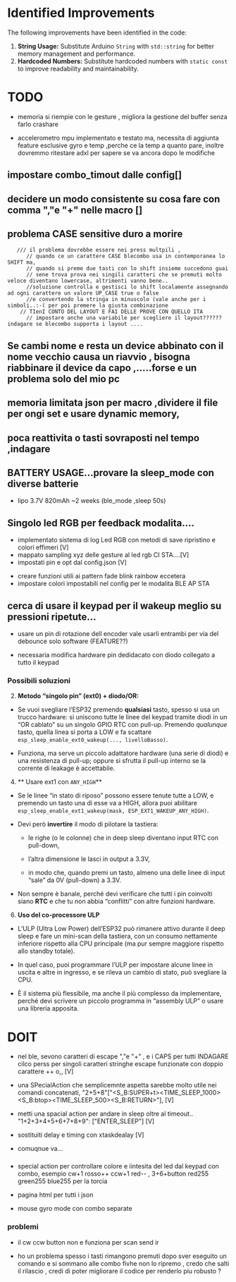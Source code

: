 
# Identified Improvements

The following improvements have been identified in the code:

1.  **String Usage:** Substitute Arduino `String` with `std::string` for better memory management and performance.
2.  **Hardcoded Numbers:** Substitute hardcoded numbers with `static const` to improve readability and maintainability.


# TODO

- memoria si riempie con le gesture , migliora la gestione del buffer senza farlo crashare

- accelerometro mpu implementato e testato ma,  necessita di aggiunta feature esclusive gyro e temp ,perche ce la temp a quanto pare, inoltre dovremmo ritestare adxl per sapere se va ancora dopo le modifiche


## impostare combo_timout dalle config[]


## decidere un modo consistente su cosa fare con comma ","e "+" nelle macro []


## problema CASE sensitive duro a morire
       /// il problema dovrebbe essere nei press multpili ,
          // quando ce un carattere CASE blecombo usa in contemporanea lo SHIFT ma,
          // quando si preme due tasti con lo shift insieme succedono guai
          // sene trova prova nei singili caratteri che se premuti molto veloce diventano lowercase, altrimenti vanno bene..
          //soluzione controlla e gestisci lo shift localamente assegnando ad ogni carattere un valore UP_CASE true o false 
          //e convertendo la stringa in minuscolo (vale anche per i simboli..:-( per poi premere la giusta combinazione
        // TIenI CONTO DEL LAYOUT E FAI DELLE PROVE CON QUELLO ITA
          // impostare anche una variabile per scegliere il layout?????? indagare se blecombo supporta i layout .... 

## Se cambi nome e resta un device abbinato con il nome vecchio causa un riavvio , bisogna riabbinare il device da capo ,.....forse e un problema solo del mio pc

## memoria limitata json per macro ,dividere il file per ongi set e usare dynamic memory,

## poca reattivita o tasti sovraposti nel tempo ,indagare
## BATTERY USAGE...provare la sleep_mode con diverse batterie 
  - lipo 3.7V 820mAh ~2 weeks (ble_mode ,sleep 50s)



## Singolo led RGB per feedback modalita....
- implementato sistema di log Led RGB con metodi di save ripristino e colori effimeri [V]
- mappato sampling xyz delle gesture al led rgb CI STA....[V]
- impostati pin e opt dal config.json [V]
* creare funzioni utili ai pattern fade blink rainbow eccetera 
* impostare colori impostabili nel config per le modalita BLE AP STA 

## cerca di usare il keypad per il wakeup meglio su pressioni ripetute...
- usare un pin di rotazione dell encoder vale usarli entrambi per via del debounce solo software (FEATURE??) 
* necessaria modifica hardware pin dedidacato con diodo collegato a tutto il keypad 

### Possibili soluzioni 

 
2. **Metodo “singolo pin” (ext0) + diodo/OR:** 
 
  - Se vuoi svegliare l’ESP32 premendo **qualsiasi**  tasto, spesso si usa un trucco hardware: si uniscono tutte le linee del keypad tramite diodi in un “OR cablato” su un singolo GPIO RTC con pull-up. Premendo *qualunque* tasto, quella linea si porta a LOW e fa scattare `esp_sleep_enable_ext0_wakeup(..., livelloBasso)`.

  - Funziona, ma serve un piccolo adattatore hardware (una serie di diodi) e una resistenza di pull-up; oppure si sfrutta il pull-up interno se la corrente di leakage è accettabile.
 
4. **
Usare ext1 con `ANY_HIGH`** 
 
  - Se le linee “in stato di riposo” possono essere tenute tutte a LOW, e premendo un tasto una di esse va a HIGH, allora puoi abilitare `esp_sleep_enable_ext1_wakeup(mask, ESP_EXT1_WAKEUP_ANY_HIGH)`.
 
  - Devi però **invertire**  il modo di pilotare la tastiera:

    - le righe (o le colonne) che in deep sleep diventano input RTC con pull-down,

    - l’altra dimensione le lasci in output a 3.3V,

    - in modo che, quando premi un tasto, almeno una delle linee di input “sale” da 0V (pull-down) a 3.3V.
 
  - Non sempre è banale, perché devi verificare che tutti i pin coinvolti siano **RTC**  e che tu non abbia “conflitti” con altre funzioni hardware.
 
6. **Uso del co-processore ULP** 

  - L’ULP (Ultra Low Power) dell’ESP32 può rimanere attivo durante il deep sleep e fare un mini-scan della tastiera, con un consumo nettamente inferiore rispetto alla CPU principale (ma pur sempre maggiore rispetto allo standby totale).

  - In quel caso, puoi programmare l’ULP per impostare alcune linee in uscita e altre in ingresso, e se rileva un cambio di stato, può svegliare la CPU.

  - È il sistema più flessibile, ma anche il più complesso da implementare, perché devi scrivere un piccolo programma in “assembly ULP” o usare una libreria apposita.



# DOIT
* nel ble, sevono caratteri di escape ","e "+" , e i CAPS per tutti INDAGARE cilco perss per singoli caratteri stringhe
        escape funzionate con doppio carattere ++ o,, [V]


* una SPecialAction che semplicemnte aspetta sarebbe molto utile nei comandi concatenati,
  "2+5+8"["<S_B:SUPER+t><TIME_SLEEP_1000><S_B:btop><TIME_SLEEP_500><S_B:RETURN>"], [V]

  
- metti una spacial action per andare in sleep oltre al timeout..
  "1+2+3+4+5+6+7+8+9": ["ENTER_SLEEP"] [V]

- sostituiti delay  e timing con xtaskdealay [V]

* comuqnue va...

###
* special action per controllare colore e iintesita del led dal keypad con combo, esempio cw+1 rosso++ ccw+1 red-- , 3+6+button red255 green255 blue255 per la torcia

* pagina html per tutti i json

* mouse gyro mode con combo separate

### problemi
* il cw ccw button non e funziona per scan send ir 

* ho un problema spesso i tasti rimangono premuti dopo sver eseguito un comando e si sommano alle combo fivhe non lo ripremo , credo che salti il rilascio , credi di poter migliorare il codice per renderlo piu robusto ?